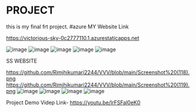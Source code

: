 # PROJECT
this is my final frt project.
#azure MY Website Link  

https://victorious-sky-0c2777110.1.azurestaticapps.net


![image](https://user-images.githubusercontent.com/107490934/176008793-07aca158-14ca-4bdf-a456-5033e2d59f9e.png)
![image](https://user-images.githubusercontent.com/107490934/176008804-40203c21-a1a7-436e-9442-6930c96df8c7.png)
![image](https://user-images.githubusercontent.com/107490934/176008839-b2d3dddf-8d79-4c09-a0df-f0efea1ee9de.png)
![image](https://user-images.githubusercontent.com/107490934/176008855-2aab4996-0a23-4e56-b103-4bee8b1627ea.png)
![image](https://user-images.githubusercontent.com/107490934/176008867-233fd0f8-ff4b-4bb5-a699-5d898cfa0a95.png)
 
 
 SS WEBSITE 
 
 https://github.com/Rimjhikumari2244/VVV/blob/main/Screenshot%20(118).png
 https://github.com/Rimjhikumari2244/VVV/blob/main/Screenshot%20(119).png
![image](https://user-images.githubusercontent.com/107490934/176736423-0e234a4f-3560-4043-9628-41fdbe736ddd.png)
![image](https://user-images.githubusercontent.com/107490934/176736442-b510acd8-cd7e-4084-8a70-c821e95d6370.png)
![image](https://user-images.githubusercontent.com/107490934/176736472-3384252b-b35f-4cac-9915-f4ca476d0735.png)
![image](https://user-images.githubusercontent.com/107490934/176736501-d4306ad8-afd7-46bf-a3fe-8bd501fdbddc.png)


Project Demo Videp Link- https://youtu.be/lrFSFal0eK0
